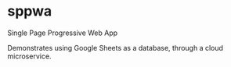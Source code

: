 # sppwa
Single Page Progressive Web App

Demonstrates using Google Sheets as a database, through a cloud microservice.

